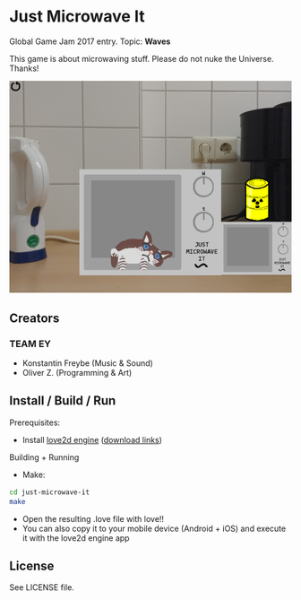 # Just Microwave It

Global Game Jam 2017 entry. Topic: __Waves__

This game is about microwaving stuff. Please do not nuke the Universe. Thanks!

![Just Microwave It](screenshots/jmi_promo_screen.png)

## Creators

### TEAM EY

* Konstantin Freybe (Music & Sound)
* Oliver Z. (Programming & Art)

## Install / Build / Run

Prerequisites:

* Install [love2d engine](https://love2d.org/) ([download links](https://love2d.org/#download))

Building + Running

* Make:

```bash
cd just-microwave-it
make
```

* Open the resulting .love file with love!!
* You can also copy it to your mobile device (Android + iOS) and execute it with the love2d engine app

## License

See LICENSE file.
